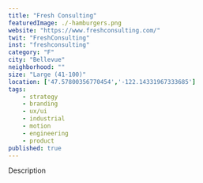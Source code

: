 ```yaml
---
title: "Fresh Consulting"
featuredImage: ./-hamburgers.png
website: "https://www.freshconsulting.com/"
twit: "FreshConsulting"
inst: "freshconsulting"
category: "F"
city: "Bellevue"
neighborhood: ""
size: "Large (41-100)"
location: ['47.57800356770454','-122.14331967333685']
tags:
    - strategy
    - branding
    - ux/ui
    - industrial
    - motion
    - engineering
    - product
published: true
---
```


Description
